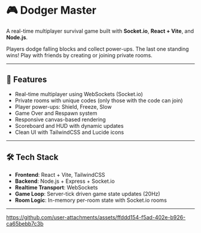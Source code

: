 # 🎮 Dodger Master

A real-time multiplayer survival game built with **Socket.io**, **React + Vite**, and **Node.js**.

Players dodge falling blocks and collect power-ups. The last one standing wins! Play with friends by creating or joining private rooms.

---

## 🚀 Features

- Real-time multiplayer using WebSockets (Socket.io)
- Private rooms with unique codes (only those with the code can join)
- Player power-ups: Shield, Freeze, Slow
- Game Over and Respawn system
- Responsive canvas-based rendering
- Scoreboard and HUD with dynamic updates
- Clean UI with TailwindCSS and Lucide icons

---

## 🛠️ Tech Stack

- **Frontend**: React + Vite, TailwindCSS
- **Backend**: Node.js + Express + Socket.io
- **Realtime Transport**: WebSockets
- **Game Loop**: Server-tick driven game state updates (20Hz)
- **Room Logic**: In-memory per-room state with Socket.io rooms

---


https://github.com/user-attachments/assets/ffddd154-f5ad-402e-b926-ca65bebb7c3b

